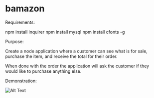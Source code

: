 # bamazon

Requirements:

npm install inquirer
npm install mysql
npm install cfonts -g

Purpose:

Create a node application where a customer can see
what is for sale, purchase the item, and receive the total for their order.

When done with the order the application will ask the customer if they would like to purchase anything else.

Demonstration:

![Alt Text](https://media.giphy.com/media/xTCTT6jfmHusxbuXp8/giphy.gif)


